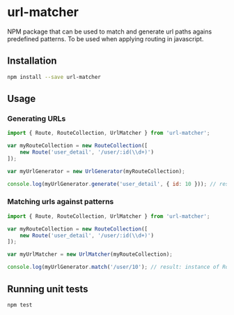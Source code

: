 # url-matcher

NPM package that can be used to match and generate url paths agains predefined patterns. To be used when applying routing in javascript.

## Installation

```bash
npm install --save url-matcher
```

## Usage

### Generating URLs

```javascript
import { Route, RouteCollection, UrlMatcher } from 'url-matcher';

var myRouteCollection = new RouteCollection([
    new Route('user_detail', '/user/:id(\\d+)')
]);

var myUrlGenerator = new UrlGenerator(myRouteCollection);

console.log(myUrlGenerator.generate('user_detail', { id: 10 })); // result: /user/10
```

### Matching urls against patterns

```javascript
import { Route, RouteCollection, UrlMatcher } from 'url-matcher';

var myRouteCollection = new RouteCollection([
    new Route('user_detail', '/user/:id(\\d+)')
]);

var myUrlMatcher = new UrlMatcher(myRouteCollection);

console.log(myUrlGenerator.match('/user/10'); // result: instance of RouteMatch containing route name, payload and parameters 
```

## Running unit tests

```bash
npm test
```
